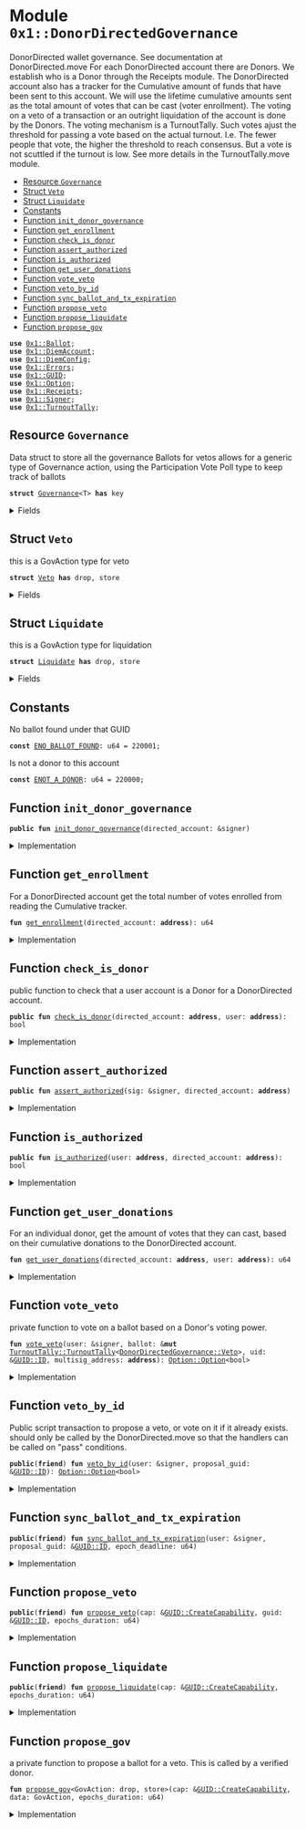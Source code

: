 
<a name="0x1_DonorDirectedGovernance"></a>

# Module `0x1::DonorDirectedGovernance`

DonorDirected wallet governance. See documentation at DonorDirected.move
For each DonorDirected account there are Donors.
We establish who is a Donor through the Receipts module.
The DonorDirected account also has a tracker for the Cumulative amount of funds that have been sent to this account.
We will use the lifetime cumulative amounts sent as the total amount of votes that can be cast (voter enrollment).
The voting on a veto of a transaction or an outright liquidation of the account is done by the Donors.
The voting mechanism is a TurnoutTally. Such votes ajust the threshold for passing a vote based on the actual turnout. I.e. The fewer people that vote, the higher the threshold to reach consensus. But a vote is not scuttled if the turnout is low. See more details in the TurnoutTally.move module.


-  [Resource `Governance`](#0x1_DonorDirectedGovernance_Governance)
-  [Struct `Veto`](#0x1_DonorDirectedGovernance_Veto)
-  [Struct `Liquidate`](#0x1_DonorDirectedGovernance_Liquidate)
-  [Constants](#@Constants_0)
-  [Function `init_donor_governance`](#0x1_DonorDirectedGovernance_init_donor_governance)
-  [Function `get_enrollment`](#0x1_DonorDirectedGovernance_get_enrollment)
-  [Function `check_is_donor`](#0x1_DonorDirectedGovernance_check_is_donor)
-  [Function `assert_authorized`](#0x1_DonorDirectedGovernance_assert_authorized)
-  [Function `is_authorized`](#0x1_DonorDirectedGovernance_is_authorized)
-  [Function `get_user_donations`](#0x1_DonorDirectedGovernance_get_user_donations)
-  [Function `vote_veto`](#0x1_DonorDirectedGovernance_vote_veto)
-  [Function `veto_by_id`](#0x1_DonorDirectedGovernance_veto_by_id)
-  [Function `sync_ballot_and_tx_expiration`](#0x1_DonorDirectedGovernance_sync_ballot_and_tx_expiration)
-  [Function `propose_veto`](#0x1_DonorDirectedGovernance_propose_veto)
-  [Function `propose_liquidate`](#0x1_DonorDirectedGovernance_propose_liquidate)
-  [Function `propose_gov`](#0x1_DonorDirectedGovernance_propose_gov)


<pre><code><b>use</b> <a href="Ballot.md#0x1_Ballot">0x1::Ballot</a>;
<b>use</b> <a href="DiemAccount.md#0x1_DiemAccount">0x1::DiemAccount</a>;
<b>use</b> <a href="DiemConfig.md#0x1_DiemConfig">0x1::DiemConfig</a>;
<b>use</b> <a href="../../../../../../../DPN/releases/artifacts/current/build/MoveStdlib/docs/Errors.md#0x1_Errors">0x1::Errors</a>;
<b>use</b> <a href="../../../../../../../DPN/releases/artifacts/current/build/MoveStdlib/docs/GUID.md#0x1_GUID">0x1::GUID</a>;
<b>use</b> <a href="../../../../../../../DPN/releases/artifacts/current/build/MoveStdlib/docs/Option.md#0x1_Option">0x1::Option</a>;
<b>use</b> <a href="Receipts.md#0x1_Receipts">0x1::Receipts</a>;
<b>use</b> <a href="../../../../../../../DPN/releases/artifacts/current/build/MoveStdlib/docs/Signer.md#0x1_Signer">0x1::Signer</a>;
<b>use</b> <a href="TurnoutTally.md#0x1_TurnoutTally">0x1::TurnoutTally</a>;
</code></pre>



<a name="0x1_DonorDirectedGovernance_Governance"></a>

## Resource `Governance`

Data struct to store all the governance Ballots for vetos
allows for a generic type of Governance action, using the Participation Vote Poll type to keep track of ballots


<pre><code><b>struct</b> <a href="DonorDirectedGovernance.md#0x1_DonorDirectedGovernance_Governance">Governance</a>&lt;T&gt; <b>has</b> key
</code></pre>



<details>
<summary>Fields</summary>


<dl>
<dt>
<code>tracker: <a href="Ballot.md#0x1_Ballot_BallotTracker">Ballot::BallotTracker</a>&lt;T&gt;</code>
</dt>
<dd>

</dd>
</dl>


</details>

<a name="0x1_DonorDirectedGovernance_Veto"></a>

## Struct `Veto`

this is a GovAction type for veto


<pre><code><b>struct</b> <a href="DonorDirectedGovernance.md#0x1_DonorDirectedGovernance_Veto">Veto</a> <b>has</b> drop, store
</code></pre>



<details>
<summary>Fields</summary>


<dl>
<dt>
<code>guid: <a href="../../../../../../../DPN/releases/artifacts/current/build/MoveStdlib/docs/GUID.md#0x1_GUID_ID">GUID::ID</a></code>
</dt>
<dd>

</dd>
</dl>


</details>

<a name="0x1_DonorDirectedGovernance_Liquidate"></a>

## Struct `Liquidate`

this is a GovAction type for liquidation


<pre><code><b>struct</b> <a href="DonorDirectedGovernance.md#0x1_DonorDirectedGovernance_Liquidate">Liquidate</a> <b>has</b> drop, store
</code></pre>



<details>
<summary>Fields</summary>


<dl>
<dt>
<code>dummy_field: bool</code>
</dt>
<dd>

</dd>
</dl>


</details>

<a name="@Constants_0"></a>

## Constants


<a name="0x1_DonorDirectedGovernance_ENO_BALLOT_FOUND"></a>

No ballot found under that GUID


<pre><code><b>const</b> <a href="DonorDirectedGovernance.md#0x1_DonorDirectedGovernance_ENO_BALLOT_FOUND">ENO_BALLOT_FOUND</a>: u64 = 220001;
</code></pre>



<a name="0x1_DonorDirectedGovernance_ENOT_A_DONOR"></a>

Is not a donor to this account


<pre><code><b>const</b> <a href="DonorDirectedGovernance.md#0x1_DonorDirectedGovernance_ENOT_A_DONOR">ENOT_A_DONOR</a>: u64 = 220000;
</code></pre>



<a name="0x1_DonorDirectedGovernance_init_donor_governance"></a>

## Function `init_donor_governance`



<pre><code><b>public</b> <b>fun</b> <a href="DonorDirectedGovernance.md#0x1_DonorDirectedGovernance_init_donor_governance">init_donor_governance</a>(directed_account: &signer)
</code></pre>



<details>
<summary>Implementation</summary>


<pre><code><b>public</b> <b>fun</b> <a href="DonorDirectedGovernance.md#0x1_DonorDirectedGovernance_init_donor_governance">init_donor_governance</a>(directed_account: &signer) {

  // <b>let</b> t = <a href="TurnoutTally.md#0x1_TurnoutTally_new_tally_struct">TurnoutTally::new_tally_struct</a>();
  <b>let</b> veto = <a href="DonorDirectedGovernance.md#0x1_DonorDirectedGovernance_Governance">Governance</a>&lt;<a href="TurnoutTally.md#0x1_TurnoutTally">TurnoutTally</a>&lt;<a href="DonorDirectedGovernance.md#0x1_DonorDirectedGovernance_Veto">Veto</a>&gt;&gt; {
      tracker: <a href="Ballot.md#0x1_Ballot_new_tracker">Ballot::new_tracker</a>()
  };

  <b>move_to</b>(directed_account, veto);

  <b>let</b> liquidate = <a href="DonorDirectedGovernance.md#0x1_DonorDirectedGovernance_Governance">Governance</a>&lt;<a href="TurnoutTally.md#0x1_TurnoutTally">TurnoutTally</a>&lt;<a href="DonorDirectedGovernance.md#0x1_DonorDirectedGovernance_Liquidate">Liquidate</a>&gt;&gt; {
      tracker: <a href="Ballot.md#0x1_Ballot_new_tracker">Ballot::new_tracker</a>()
  };

  <b>move_to</b>(directed_account, liquidate);
}
</code></pre>



</details>

<a name="0x1_DonorDirectedGovernance_get_enrollment"></a>

## Function `get_enrollment`

For a DonorDirected account get the total number of votes enrolled from reading the Cumulative tracker.


<pre><code><b>fun</b> <a href="DonorDirectedGovernance.md#0x1_DonorDirectedGovernance_get_enrollment">get_enrollment</a>(directed_account: <b>address</b>): u64
</code></pre>



<details>
<summary>Implementation</summary>


<pre><code><b>fun</b> <a href="DonorDirectedGovernance.md#0x1_DonorDirectedGovernance_get_enrollment">get_enrollment</a>(directed_account: <b>address</b>): u64 {
  <a href="DiemAccount.md#0x1_DiemAccount_get_cumulative_deposits">DiemAccount::get_cumulative_deposits</a>(directed_account)
}
</code></pre>



</details>

<a name="0x1_DonorDirectedGovernance_check_is_donor"></a>

## Function `check_is_donor`

public function to check that a user account is a Donor for a DonorDirected account.


<pre><code><b>public</b> <b>fun</b> <a href="DonorDirectedGovernance.md#0x1_DonorDirectedGovernance_check_is_donor">check_is_donor</a>(directed_account: <b>address</b>, user: <b>address</b>): bool
</code></pre>



<details>
<summary>Implementation</summary>


<pre><code><b>public</b> <b>fun</b> <a href="DonorDirectedGovernance.md#0x1_DonorDirectedGovernance_check_is_donor">check_is_donor</a>(directed_account: <b>address</b>, user: <b>address</b>): bool {
  <a href="DonorDirectedGovernance.md#0x1_DonorDirectedGovernance_get_user_donations">get_user_donations</a>(directed_account, user) &gt; 0
}
</code></pre>



</details>

<a name="0x1_DonorDirectedGovernance_assert_authorized"></a>

## Function `assert_authorized`



<pre><code><b>public</b> <b>fun</b> <a href="DonorDirectedGovernance.md#0x1_DonorDirectedGovernance_assert_authorized">assert_authorized</a>(sig: &signer, directed_account: <b>address</b>)
</code></pre>



<details>
<summary>Implementation</summary>


<pre><code><b>public</b> <b>fun</b> <a href="DonorDirectedGovernance.md#0x1_DonorDirectedGovernance_assert_authorized">assert_authorized</a>(sig: &signer, directed_account: <b>address</b>) {
  <b>let</b> user = <a href="../../../../../../../DPN/releases/artifacts/current/build/MoveStdlib/docs/Signer.md#0x1_Signer_address_of">Signer::address_of</a>(sig);
  <b>assert</b>!(<a href="DonorDirectedGovernance.md#0x1_DonorDirectedGovernance_check_is_donor">check_is_donor</a>(directed_account, user), <a href="../../../../../../../DPN/releases/artifacts/current/build/MoveStdlib/docs/Errors.md#0x1_Errors_requires_role">Errors::requires_role</a>(<a href="DonorDirectedGovernance.md#0x1_DonorDirectedGovernance_ENOT_A_DONOR">ENOT_A_DONOR</a>));
}
</code></pre>



</details>

<a name="0x1_DonorDirectedGovernance_is_authorized"></a>

## Function `is_authorized`



<pre><code><b>public</b> <b>fun</b> <a href="DonorDirectedGovernance.md#0x1_DonorDirectedGovernance_is_authorized">is_authorized</a>(user: <b>address</b>, directed_account: <b>address</b>): bool
</code></pre>



<details>
<summary>Implementation</summary>


<pre><code><b>public</b> <b>fun</b> <a href="DonorDirectedGovernance.md#0x1_DonorDirectedGovernance_is_authorized">is_authorized</a>(user: <b>address</b>, directed_account: <b>address</b>):bool {
  <a href="DonorDirectedGovernance.md#0x1_DonorDirectedGovernance_check_is_donor">check_is_donor</a>(directed_account, user)
}
</code></pre>



</details>

<a name="0x1_DonorDirectedGovernance_get_user_donations"></a>

## Function `get_user_donations`

For an individual donor, get the amount of votes that they can cast, based on their cumulative donations to the DonorDirected account.


<pre><code><b>fun</b> <a href="DonorDirectedGovernance.md#0x1_DonorDirectedGovernance_get_user_donations">get_user_donations</a>(directed_account: <b>address</b>, user: <b>address</b>): u64
</code></pre>



<details>
<summary>Implementation</summary>


<pre><code><b>fun</b> <a href="DonorDirectedGovernance.md#0x1_DonorDirectedGovernance_get_user_donations">get_user_donations</a>(directed_account: <b>address</b>, user: <b>address</b>): u64 {
  <b>let</b> (_, _, cumulative_donations) = <a href="Receipts.md#0x1_Receipts_read_receipt">Receipts::read_receipt</a>(user, directed_account);

  cumulative_donations
}
</code></pre>



</details>

<a name="0x1_DonorDirectedGovernance_vote_veto"></a>

## Function `vote_veto`

private function to vote on a ballot based on a Donor's voting power.


<pre><code><b>fun</b> <a href="DonorDirectedGovernance.md#0x1_DonorDirectedGovernance_vote_veto">vote_veto</a>(user: &signer, ballot: &<b>mut</b> <a href="TurnoutTally.md#0x1_TurnoutTally_TurnoutTally">TurnoutTally::TurnoutTally</a>&lt;<a href="DonorDirectedGovernance.md#0x1_DonorDirectedGovernance_Veto">DonorDirectedGovernance::Veto</a>&gt;, uid: &<a href="../../../../../../../DPN/releases/artifacts/current/build/MoveStdlib/docs/GUID.md#0x1_GUID_ID">GUID::ID</a>, multisig_address: <b>address</b>): <a href="../../../../../../../DPN/releases/artifacts/current/build/MoveStdlib/docs/Option.md#0x1_Option_Option">Option::Option</a>&lt;bool&gt;
</code></pre>



<details>
<summary>Implementation</summary>


<pre><code><b>fun</b> <a href="DonorDirectedGovernance.md#0x1_DonorDirectedGovernance_vote_veto">vote_veto</a>(user: &signer, ballot: &<b>mut</b> <a href="TurnoutTally.md#0x1_TurnoutTally">TurnoutTally</a>&lt;<a href="DonorDirectedGovernance.md#0x1_DonorDirectedGovernance_Veto">Veto</a>&gt;, uid: &<a href="../../../../../../../DPN/releases/artifacts/current/build/MoveStdlib/docs/GUID.md#0x1_GUID_ID">GUID::ID</a>, multisig_address: <b>address</b>): <a href="../../../../../../../DPN/releases/artifacts/current/build/MoveStdlib/docs/Option.md#0x1_Option">Option</a>&lt;bool&gt; {
  <b>let</b> user_votes = <a href="DonorDirectedGovernance.md#0x1_DonorDirectedGovernance_get_user_donations">get_user_donations</a>(multisig_address, <a href="../../../../../../../DPN/releases/artifacts/current/build/MoveStdlib/docs/Signer.md#0x1_Signer_address_of">Signer::address_of</a>(user));

  <b>let</b> veto_tx = <b>true</b>; // True means  approve the ballot, meaning: "veto transaction". Rejecting the ballot would mean "approve transaction".

  <a href="TurnoutTally.md#0x1_TurnoutTally_vote">TurnoutTally::vote</a>&lt;<a href="DonorDirectedGovernance.md#0x1_DonorDirectedGovernance_Veto">Veto</a>&gt;(user, ballot, uid, veto_tx, user_votes)
}
</code></pre>



</details>

<a name="0x1_DonorDirectedGovernance_veto_by_id"></a>

## Function `veto_by_id`

Public script transaction to propose a veto, or vote on it if it already exists.
should only be called by the DonorDirected.move so that the handlers can be called on "pass" conditions.


<pre><code><b>public</b>(<b>friend</b>) <b>fun</b> <a href="DonorDirectedGovernance.md#0x1_DonorDirectedGovernance_veto_by_id">veto_by_id</a>(user: &signer, proposal_guid: &<a href="../../../../../../../DPN/releases/artifacts/current/build/MoveStdlib/docs/GUID.md#0x1_GUID_ID">GUID::ID</a>): <a href="../../../../../../../DPN/releases/artifacts/current/build/MoveStdlib/docs/Option.md#0x1_Option_Option">Option::Option</a>&lt;bool&gt;
</code></pre>



<details>
<summary>Implementation</summary>


<pre><code><b>public</b>(<b>friend</b>) <b>fun</b> <a href="DonorDirectedGovernance.md#0x1_DonorDirectedGovernance_veto_by_id">veto_by_id</a>(user: &signer, proposal_guid: &<a href="../../../../../../../DPN/releases/artifacts/current/build/MoveStdlib/docs/GUID.md#0x1_GUID_ID">GUID::ID</a>): <a href="../../../../../../../DPN/releases/artifacts/current/build/MoveStdlib/docs/Option.md#0x1_Option">Option</a>&lt;bool&gt; <b>acquires</b> <a href="DonorDirectedGovernance.md#0x1_DonorDirectedGovernance_Governance">Governance</a> {
  <b>let</b> directed_account = <a href="../../../../../../../DPN/releases/artifacts/current/build/MoveStdlib/docs/GUID.md#0x1_GUID_id_creator_address">GUID::id_creator_address</a>(proposal_guid);
  <a href="DonorDirectedGovernance.md#0x1_DonorDirectedGovernance_assert_authorized">assert_authorized</a>(user, directed_account);

  <b>let</b> state = <b>borrow_global_mut</b>&lt;<a href="DonorDirectedGovernance.md#0x1_DonorDirectedGovernance_Governance">Governance</a>&lt;<a href="TurnoutTally.md#0x1_TurnoutTally">TurnoutTally</a>&lt;<a href="DonorDirectedGovernance.md#0x1_DonorDirectedGovernance_Veto">Veto</a>&gt;&gt;&gt;(directed_account);

  <b>let</b> ballot = <a href="Ballot.md#0x1_Ballot_get_ballot_by_id_mut">Ballot::get_ballot_by_id_mut</a>(&<b>mut</b> state.tracker, proposal_guid);
  <b>let</b> tally_state = <a href="Ballot.md#0x1_Ballot_get_type_struct_mut">Ballot::get_type_struct_mut</a>(ballot);

  <a href="DonorDirectedGovernance.md#0x1_DonorDirectedGovernance_vote_veto">vote_veto</a>(user, tally_state, proposal_guid, directed_account)
}
</code></pre>



</details>

<a name="0x1_DonorDirectedGovernance_sync_ballot_and_tx_expiration"></a>

## Function `sync_ballot_and_tx_expiration`



<pre><code><b>public</b>(<b>friend</b>) <b>fun</b> <a href="DonorDirectedGovernance.md#0x1_DonorDirectedGovernance_sync_ballot_and_tx_expiration">sync_ballot_and_tx_expiration</a>(user: &signer, proposal_guid: &<a href="../../../../../../../DPN/releases/artifacts/current/build/MoveStdlib/docs/GUID.md#0x1_GUID_ID">GUID::ID</a>, epoch_deadline: u64)
</code></pre>



<details>
<summary>Implementation</summary>


<pre><code><b>public</b>(<b>friend</b>) <b>fun</b> <a href="DonorDirectedGovernance.md#0x1_DonorDirectedGovernance_sync_ballot_and_tx_expiration">sync_ballot_and_tx_expiration</a>(user: &signer, proposal_guid: &<a href="../../../../../../../DPN/releases/artifacts/current/build/MoveStdlib/docs/GUID.md#0x1_GUID_ID">GUID::ID</a>, epoch_deadline: u64) <b>acquires</b> <a href="DonorDirectedGovernance.md#0x1_DonorDirectedGovernance_Governance">Governance</a> {
  <b>let</b> directed_account = <a href="../../../../../../../DPN/releases/artifacts/current/build/MoveStdlib/docs/GUID.md#0x1_GUID_id_creator_address">GUID::id_creator_address</a>(proposal_guid);
  <a href="DonorDirectedGovernance.md#0x1_DonorDirectedGovernance_assert_authorized">assert_authorized</a>(user, directed_account);

  <b>let</b> state = <b>borrow_global_mut</b>&lt;<a href="DonorDirectedGovernance.md#0x1_DonorDirectedGovernance_Governance">Governance</a>&lt;<a href="TurnoutTally.md#0x1_TurnoutTally">TurnoutTally</a>&lt;<a href="DonorDirectedGovernance.md#0x1_DonorDirectedGovernance_Veto">Veto</a>&gt;&gt;&gt;(directed_account);

  <b>let</b> ballot = <a href="Ballot.md#0x1_Ballot_get_ballot_by_id_mut">Ballot::get_ballot_by_id_mut</a>(&<b>mut</b> state.tracker, proposal_guid);
  <b>let</b> tally_state = <a href="Ballot.md#0x1_Ballot_get_type_struct_mut">Ballot::get_type_struct_mut</a>(ballot);

  <a href="TurnoutTally.md#0x1_TurnoutTally_extend_deadline">TurnoutTally::extend_deadline</a>(tally_state, epoch_deadline);

}
</code></pre>



</details>

<a name="0x1_DonorDirectedGovernance_propose_veto"></a>

## Function `propose_veto`



<pre><code><b>public</b>(<b>friend</b>) <b>fun</b> <a href="DonorDirectedGovernance.md#0x1_DonorDirectedGovernance_propose_veto">propose_veto</a>(cap: &<a href="../../../../../../../DPN/releases/artifacts/current/build/MoveStdlib/docs/GUID.md#0x1_GUID_CreateCapability">GUID::CreateCapability</a>, guid: &<a href="../../../../../../../DPN/releases/artifacts/current/build/MoveStdlib/docs/GUID.md#0x1_GUID_ID">GUID::ID</a>, epochs_duration: u64)
</code></pre>



<details>
<summary>Implementation</summary>


<pre><code><b>public</b>(<b>friend</b>)  <b>fun</b> <a href="DonorDirectedGovernance.md#0x1_DonorDirectedGovernance_propose_veto">propose_veto</a>(
  cap: &<a href="../../../../../../../DPN/releases/artifacts/current/build/MoveStdlib/docs/GUID.md#0x1_GUID_CreateCapability">GUID::CreateCapability</a>,
  guid: &<a href="../../../../../../../DPN/releases/artifacts/current/build/MoveStdlib/docs/GUID.md#0x1_GUID_ID">GUID::ID</a>, // Id of initiated transaction.
  epochs_duration: u64
) <b>acquires</b> <a href="DonorDirectedGovernance.md#0x1_DonorDirectedGovernance_Governance">Governance</a> {
  <b>let</b> data = <a href="DonorDirectedGovernance.md#0x1_DonorDirectedGovernance_Veto">Veto</a> { guid: *guid };
  <a href="DonorDirectedGovernance.md#0x1_DonorDirectedGovernance_propose_gov">propose_gov</a>&lt;<a href="DonorDirectedGovernance.md#0x1_DonorDirectedGovernance_Veto">Veto</a>&gt;(cap, data, epochs_duration);
}
</code></pre>



</details>

<a name="0x1_DonorDirectedGovernance_propose_liquidate"></a>

## Function `propose_liquidate`



<pre><code><b>public</b>(<b>friend</b>) <b>fun</b> <a href="DonorDirectedGovernance.md#0x1_DonorDirectedGovernance_propose_liquidate">propose_liquidate</a>(cap: &<a href="../../../../../../../DPN/releases/artifacts/current/build/MoveStdlib/docs/GUID.md#0x1_GUID_CreateCapability">GUID::CreateCapability</a>, epochs_duration: u64)
</code></pre>



<details>
<summary>Implementation</summary>


<pre><code><b>public</b>(<b>friend</b>)  <b>fun</b> <a href="DonorDirectedGovernance.md#0x1_DonorDirectedGovernance_propose_liquidate">propose_liquidate</a>(
  cap: &<a href="../../../../../../../DPN/releases/artifacts/current/build/MoveStdlib/docs/GUID.md#0x1_GUID_CreateCapability">GUID::CreateCapability</a>,
  epochs_duration: u64
) <b>acquires</b> <a href="DonorDirectedGovernance.md#0x1_DonorDirectedGovernance_Governance">Governance</a> {
  <b>let</b> data = <a href="DonorDirectedGovernance.md#0x1_DonorDirectedGovernance_Liquidate">Liquidate</a> { };
  <a href="DonorDirectedGovernance.md#0x1_DonorDirectedGovernance_propose_gov">propose_gov</a>&lt;<a href="DonorDirectedGovernance.md#0x1_DonorDirectedGovernance_Liquidate">Liquidate</a>&gt;(cap, data, epochs_duration);
}
</code></pre>



</details>

<a name="0x1_DonorDirectedGovernance_propose_gov"></a>

## Function `propose_gov`

a private function to propose a ballot for a veto. This is called by a verified donor.


<pre><code><b>fun</b> <a href="DonorDirectedGovernance.md#0x1_DonorDirectedGovernance_propose_gov">propose_gov</a>&lt;GovAction: drop, store&gt;(cap: &<a href="../../../../../../../DPN/releases/artifacts/current/build/MoveStdlib/docs/GUID.md#0x1_GUID_CreateCapability">GUID::CreateCapability</a>, data: GovAction, epochs_duration: u64)
</code></pre>



<details>
<summary>Implementation</summary>


<pre><code><b>fun</b> <a href="DonorDirectedGovernance.md#0x1_DonorDirectedGovernance_propose_gov">propose_gov</a>&lt;GovAction: drop + store&gt;(cap: &<a href="../../../../../../../DPN/releases/artifacts/current/build/MoveStdlib/docs/GUID.md#0x1_GUID_CreateCapability">GUID::CreateCapability</a>, data: GovAction, epochs_duration: u64) <b>acquires</b> <a href="DonorDirectedGovernance.md#0x1_DonorDirectedGovernance_Governance">Governance</a> {
  <b>let</b> directed_account = <a href="../../../../../../../DPN/releases/artifacts/current/build/MoveStdlib/docs/GUID.md#0x1_GUID_get_capability_address">GUID::get_capability_address</a>(cap);
  <b>let</b> gov_state = <b>borrow_global_mut</b>&lt;<a href="DonorDirectedGovernance.md#0x1_DonorDirectedGovernance_Governance">Governance</a>&lt;<a href="TurnoutTally.md#0x1_TurnoutTally">TurnoutTally</a>&lt;GovAction&gt;&gt;&gt;(directed_account);

  // <b>let</b> data = <a href="DonorDirectedGovernance.md#0x1_DonorDirectedGovernance_Veto">Veto</a> { guid: proposal_guid };
  // what's the maximum universe of valid votes.
  <b>let</b> max_votes_enrollment = <a href="DonorDirectedGovernance.md#0x1_DonorDirectedGovernance_get_enrollment">get_enrollment</a>(directed_account);
  <b>if</b> (epochs_duration &lt; 7) {
    epochs_duration = 7;
  };

  <b>let</b> deadline = <a href="DiemConfig.md#0x1_DiemConfig_get_current_epoch">DiemConfig::get_current_epoch</a>() + epochs_duration; // 7 epochs is about 1 week
  <b>let</b> max_extensions = 0; // infinite

  <b>let</b> t = <a href="TurnoutTally.md#0x1_TurnoutTally_new_tally_struct">TurnoutTally::new_tally_struct</a>(
    // cap,
    data,
    max_votes_enrollment,
    deadline,
    max_extensions
  );

  <a href="Ballot.md#0x1_Ballot_propose_ballot">Ballot::propose_ballot</a>(&<b>mut</b> gov_state.tracker, cap, t);
}
</code></pre>



</details>
